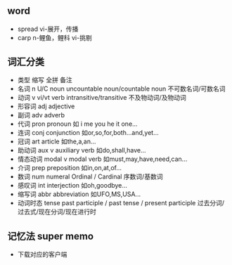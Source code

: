 #
## word
- spread vi-展开，传播
- carp n-鲤鱼，鲤科    vi-挑剔
## 词汇分类
- 类型			缩写			全拼				备注
- 名词 			n    U/C                noun       			uncountable noun/countable noun   不可数名词/可数名词	
- 动词			v    vi/vt 		verb				intransitive/transitive           不及物动词/及物动词 
- 形容词		adj			adjective 			
- 副词			adv     		adverb				
- 代词			pron			pronoun				如 i me you he it one...
- 连词			conj			conjunction 			如or,so,for,both...and,yet...
- 冠词 			art 			article				如the,a,an...
- 助动词 		aux v 			auxiliary verb 			如do,shall,have...
- 情态动词 		modal v			modal verb 			如must,may,have,need,can...
- 介词 			prep			preposition			如in,on,at,of...
- 数词 			num			numeral				Ordinal / Cardinal 序数词/基数词
- 感叹词 		int			interjection			如oh,goodbye...
- 缩写词 		abbr			abbreviation			如UFO,MS,USA...
- 动词时态 					tense				past participle / past tense / present participle  过去分词/过去式/现在分词/现在进行时
## 记忆法 super memo   

- 下载对应的客户端

